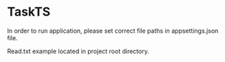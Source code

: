 # TaskTS

In order to run application, please set correct file paths in appsettings.json file.

Read.txt example located in project root directory.
